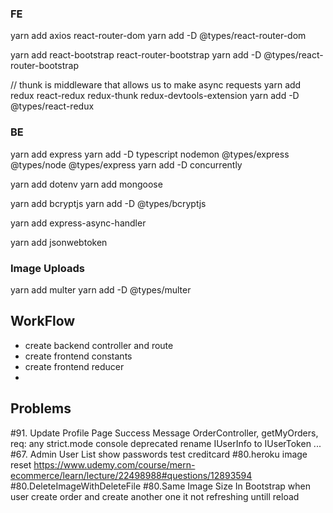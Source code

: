 ### FE

yarn add axios react-router-dom
yarn add -D @types/react-router-dom

yarn add react-bootstrap react-router-bootstrap
yarn add -D @types/react-router-bootstrap

// thunk is middleware that allows us to make async requests
yarn add redux react-redux redux-thunk redux-devtools-extension
yarn add -D @types/react-redux

### BE

yarn add express
yarn add -D typescript nodemon @types/express @types/node @types/express
yarn add -D concurrently

yarn add dotenv
yarn add mongoose

yarn add bcryptjs
yarn add -D @types/bcryptjs

yarn add express-async-handler

yarn add jsonwebtoken

### Image Uploads

yarn add multer
yarn add -D @types/multer

## WorkFlow

- create backend controller and route
- create frontend constants
- create frontend reducer
-

## Problems

#91. Update Profile Page Success Message
OrderController, getMyOrders, req: any
strict.mode console deprecated
rename IUserInfo to IUserToken ...
#67. Admin User List show passwords
test creditcard
#80.heroku image reset
https://www.udemy.com/course/mern-ecommerce/learn/lecture/22498988#questions/12893594
#80.DeleteImageWithDeleteFile
#80.Same Image Size In Bootstrap
when user create order and create another one it not refreshing untill reload
